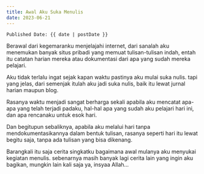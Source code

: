 ```yaml
---
title: Awal Aku Suka Menulis
date: 2023-06-21
---
```


`Published Date: {{ date | postDate }}`

Berawal dari kegemaranku menjelajahi internet, dari sanalah aku menemukan banyak situs pribadi yang memuat tulisan-tulisan indah, entah itu catatan harian mereka atau dokumentasi dari apa yang sudah mereka pelajari.

Aku tidak terlalu ingat sejak kapan waktu pastinya aku mulai suka nulis. tapi yang jelas, dari semenjak itulah aku jadi suka nulis, baik itu lewat jurnal harian maupun blog.

Rasanya waktu menjadi sangat berharga sekali apabila aku mencatat apa-apa yang telah terjadi padaku, hal-hal apa yang sudah aku pelajari hari ini, dan apa rencanaku untuk esok hari.

Dan begitupun sebaliknya, apabila aku melalui hari tanpa mendokumentasikannya dalam bentuk tulisan, rasanya seperti hari itu lewat begitu saja, tanpa ada tulisan yang bisa dikenang.

Barangkali itu saja cerita singkatku bagaimana awal mulanya aku menyukai kegiatan menulis. sebenarnya masih banyak lagi cerita lain yang ingin aku bagikan, mungkin lain kali saja ya, insyaa Allah...